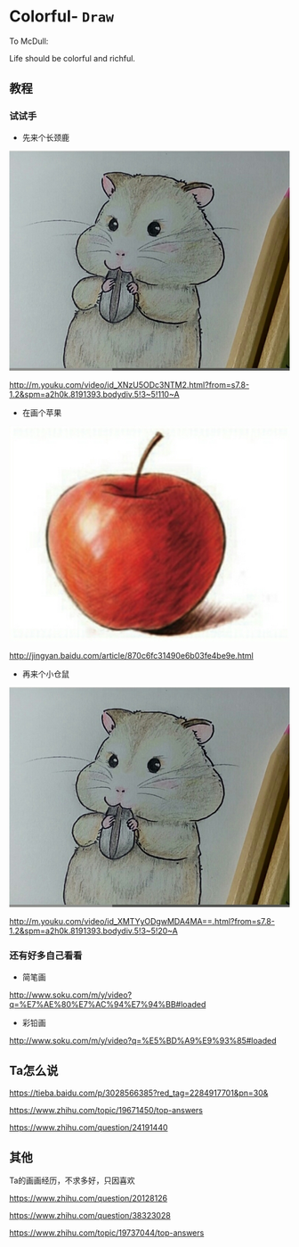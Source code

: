 # Colorful- `Draw`

To McDull: 

Life should be colorful and richful.

## 教程

### 试试手

+ 先来个长颈鹿

![长颈鹿](https://github.com/WaSheep/Drawing/blob/master/S61122-151757(1).jpg)

http://m.youku.com/video/id_XNzU5ODc3NTM2.html?from=s7.8-1.2&spm=a2h0k.8191393.bodydiv.5!3~5!110~A

+ 在画个苹果

![🍎](https://github.com/WaSheep/Drawing/blob/master/S61122-151702(1).jpg)

http://jingyan.baidu.com/article/870c6fc31490e6b03fe4be9e.html

+ 再来个小仓鼠

![仓鼠](https://github.com/WaSheep/Drawing/blob/master/S61122-151757(1).jpg)

http://m.youku.com/video/id_XMTYyODgwMDA4MA==.html?from=s7.8-1.2&spm=a2h0k.8191393.bodydiv.5!3~5!20~A

### 还有好多自己看看

+ 简笔画

http://www.soku.com/m/y/video?q=%E7%AE%80%E7%AC%94%E7%94%BB#loaded

+ 彩铅画

http://www.soku.com/m/y/video?q=%E5%BD%A9%E9%93%85#loaded

## Ta怎么说
https://tieba.baidu.com/p/3028566385?red_tag=2284917701&pn=30&

https://www.zhihu.com/topic/19671450/top-answers

https://www.zhihu.com/question/24191440

## 其他

Ta的画画经历，不求多好，只因喜欢

https://www.zhihu.com/question/20128126

https://www.zhihu.com/question/38323028

https://www.zhihu.com/topic/19737044/top-answers
